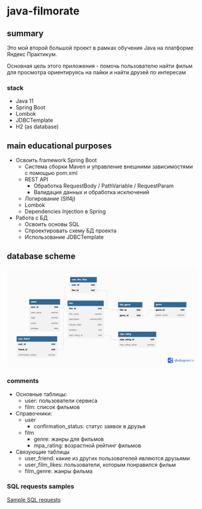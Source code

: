 # java-filmorate
## summary
Это мой второй большой проект в рамках обучения Java на платформе Яндекс Практикум. 

Основная цель этого приложения - помочь пользователю найти фильм 
для просмотра ориентируясь на лайки и найти друзей по интересам

### stack

- Java 11
- Spring Boot
- Lombok
- JDBCTemplate
- H2 (as database)

## main educational purposes
- Освоить framework Spring Boot
  - Система сборки Maven и управление внешними зависимостями с помощью pom.xml
  - REST API
    - Обработка RequestBody / PathVariable / RequestParam
    - Валидация данных и обработка исключений
  - Логирование (Slf4j)
  - Lombok
  - Dependencies Injection в Spring
- Работа с БД
  - Освоить основы SQL
  - Спроектировать схему БД проекта
  - Использование JDBCTemplate


## database scheme
![](filmorate-database-scheme.png)
### comments
- Основные таблицы:
  - user: пользователи сервиса
  - film: список фильмов
- Справочники:
  - user
    - confirmation_status: статус заявок в друзья
  - film
    - genre: жанры для фильмов
    - mpa_rating: возрастной рейтинг фильмов
- Связующие таблицы
  - user_friend: какие из других пользователей являются друзьями
  - user_film_likes: пользователи, которым понравился фильм
  - film_genre: жанры фильма

### SQL requests samples
[Sample SQL requests](/SQL_samles.sql)

